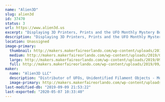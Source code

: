 ```yaml
---
name: "Alien3D"
slug: alien3d
id: 37470
status: 3
url: https://www.alien3d.us
excerpt: "Displaying 3D Printers, Prints and the UFO Monthly Mystery Box contents and projects from previous months."
description: "Displaying 3D Printers, Prints and the UFO Monthly Mystery Box contents and projects from previous months."
location: Unassigned
image-primary:
  thumbnail: http://makers.makerfaireorlando.com/wp-content/uploads/2019/09/BoxUp-150x150.jpg
  medium: http://makers.makerfaireorlando.com/wp-content/uploads/2019/09/BoxUp-300x262.jpg
  large: http://makers.makerfaireorlando.com/wp-content/uploads/2019/09/BoxUp-1024x894.jpg
  full: http://makers.makerfaireorlando.com/wp-content/uploads/2019/09/BoxUp.jpg
maker:
  name: "Alien3D LLC"
  description: "Distributor of UFOs, Unidentified Filament Objects - Monthly Mystery Boxes - 3D Printers, Accessories and Filament"
  image-primary: http://makers.makerfaireorlando.com/wp-content/uploads/2019/09/alien3d-sba.jpg
last-modified-db: "2019-09-09 21:53:22"
last-exported: "2020-05-07 10:33:40"
---
```

